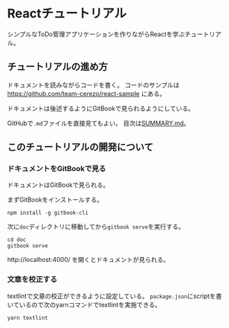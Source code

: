 # Reactチュートリアル

シンプルなToDo管理アプリケーションを作りながらReactを学ぶチュートリアル。

## チュートリアルの進め方

ドキュメントを読みながらコードを書く。
コードのサンプルは https://github.com/team-cerezo/react-sample にある。

ドキュメントは後述するようにGitBookで見られるようにしている。

GitHubで`.md`ファイルを直接見てもよい。
目次は[SUMMARY.md](./doc/SUMMARY.md)。

## このチュートリアルの開発について

### ドキュメントをGitBookで見る

ドキュメントはGitBookで見られる。

まずGitBookをインストールする。

```console
npm install -g gitbook-cli
```

次に`doc`ディレクトリに移動してから`gitbook serve`を実行する。

```
cd doc
gitbook serve
```

http://localhost:4000/ を開くとドキュメントが見られる。

### 文章を校正する

textlintで文章の校正ができるように設定している。
`package.json`にscriptを書いているので次のyarnコマンドでtextlintを実施できる。

```console
yarn textlint
```
